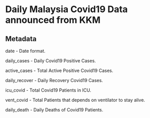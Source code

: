 # Daily Malaysia Covid19 Data announced from KKM

## Metadata

date - Date format.

daily_cases - Daily Covid19 Positive Cases.

active_cases - Total Active Positive Covid19 Cases.

daily_recover - Daily Recovery Covid19 Cases.

icu_covid - Total Covid19 Patients in ICU.

vent_covid - Total Patients that depends on ventilator to stay alive.

daily_death - Daily Deaths of Covid19 Patients.
